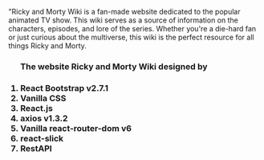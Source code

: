 <p> "Ricky and Morty Wiki is a fan-made website dedicated to the popular animated TV show. This wiki serves as a source of information on the characters, episodes, and lore of the series. Whether you're a die-hard fan or just curious about the multiverse, this wiki is the perfect resource for all things Ricky and Morty. <p/>


<ol>
<h3> The website Ricky and Morty Wiki designed by <h3/> 
<li>React Bootstrap v2.7.1</li>
  <li>Vanilla CSS</li>
  <li>React.js</li>
  <li>axios v1.3.2</li>
   <li>Vanilla react-router-dom v6</li>
  <li>react-slick</li>
  <li>RestAPI</li>
</ol>

